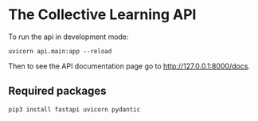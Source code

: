 # The Collective Learning API

To run the api in development mode:

    uvicorn api.main:app --reload

Then to see the API documentation page go to http://127.0.0.1:8000/docs.

## Required packages

    pip3 install fastapi uvicorn pydantic
